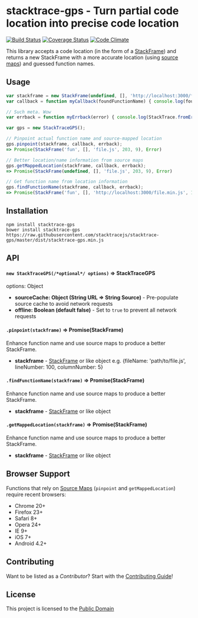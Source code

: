 stacktrace-gps - Turn partial code location into precise code location
===================
[![Build Status](https://travis-ci.org/stacktracejs/stacktrace-gps.svg?branch=master)](https://travis-ci.org/stacktracejs/stacktrace-gps) [![Coverage Status](https://img.shields.io/coveralls/stacktracejs/stacktrace-gps.svg)](https://coveralls.io/r/stacktracejs/stacktrace-gps) [![Code Climate](https://codeclimate.com/github/stacktracejs/stacktrace-gps/badges/gpa.svg)](https://codeclimate.com/github/stacktracejs/stacktrace-gps)

This library accepts a code location (in the form of a [StackFrame](https://github.com/stacktracejs/stackframe)) and 
returns a new StackFrame with a more accurate location (using [source maps](http://www.html5rocks.com/en/tutorials/developertools/sourcemaps/)) and guessed function names.

## Usage
```js
var stackframe = new StackFrame(undefined, [], 'http://localhost:3000/file.min.js', 1, 3284);
var callback = function myCallback(foundFunctionName) { console.log(foundFunctionName); };

// Such meta. Wow
var errback = function myErrback(error) { console.log(StackTrace.fromError(error)); };

var gps = new StackTraceGPS();

// Pinpoint actual function name and source-mapped location
gps.pinpoint(stackframe, callback, errback);
=> Promise(StackFrame('fun', [], 'file.js', 203, 9), Error)

// Better location/name information from source maps
gps.getMappedLocation(stackframe, callback, errback);
=> Promise(StackFrame(undefined, [], 'file.js', 203, 9), Error)

// Get function name from location information
gps.findFunctionName(stackframe, callback, errback);
=> Promise(StackFrame('fun', [], 'http://localhost:3000/file.min.js', 1, 3284), Error)
```

## Installation
```
npm install stacktrace-gps
bower install stacktrace-gps
https://raw.githubusercontent.com/stacktracejs/stacktrace-gps/master/dist/stacktrace-gps.min.js
```

## API

#### `new StackTraceGPS(/*optional*/ options)` => StackTraceGPS
options: Object
* **sourceCache: Object (String URL => String Source)** - Pre-populate source cache to avoid network requests
* **offline: Boolean (default false)** - Set to `true` to prevent all network requests
 
#### `.pinpoint(stackframe)` => Promise(StackFrame)
Enhance function name and use source maps to produce a better StackFrame.
* **stackframe** - [StackFrame](https://github.com/stacktracejs/stackframe) or like object 
e.g. {fileName: 'path/to/file.js', lineNumber: 100, columnNumber: 5}
 
#### `.findFunctionName(stackframe)` => Promise(StackFrame)
Enhance function name and use source maps to produce a better StackFrame.
* **stackframe** - [StackFrame](https://github.com/stacktracejs/stackframe) or like object
 
#### `.getMappedLocation(stackframe)` => Promise(StackFrame)
Enhance function name and use source maps to produce a better StackFrame.
* **stackframe** - [StackFrame](https://github.com/stacktracejs/stackframe) or like object

## Browser Support
Functions that rely on [Source Maps](http://www.html5rocks.com/en/tutorials/developertools/sourcemaps/)
(`pinpoint` and `getMappedLocation`) require recent browsers:

* Chrome 20+
* Firefox 23+
* Safari 8+
* Opera 24+
* IE 9+
* iOS 7+
* Android 4.2+

## Contributing
Want to be listed as a *Contributor*? Start with the [Contributing Guide](CONTRIBUTING.md)!

## License
This project is licensed to the [Public Domain](http://unlicense.org)
